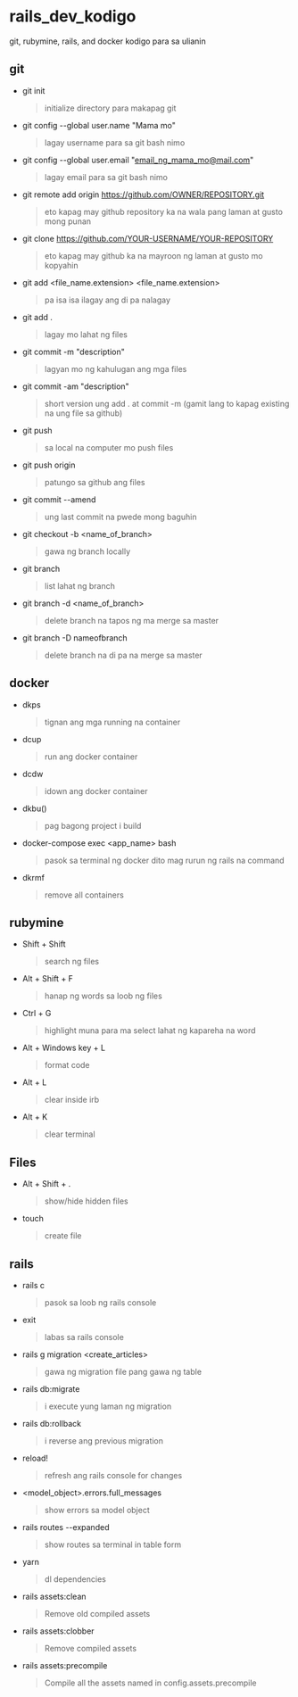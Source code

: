 # rails_dev_kodigo
git, rubymine, rails, and docker kodigo para sa ulianin

## git

- git init
  > initialize directory para makapag git
- git config --global user.name "Mama mo"
  > lagay username para sa git bash nimo
- git config --global user.email "email_ng_mama_mo@mail.com"
  > lagay email para sa git bash nimo
- git remote add origin https://github.com/OWNER/REPOSITORY.git
  > eto kapag may github repository ka na wala pang laman at gusto mong punan
- git clone https://github.com/YOUR-USERNAME/YOUR-REPOSITORY
  > eto kapag may github ka na mayroon ng laman at gusto mo kopyahin
- git add <file_name.extension> <file_name.extension>
  > pa isa isa ilagay ang di pa nalagay
- git add .
  > lagay mo lahat ng files
- git commit -m "description"
  > lagyan mo ng kahulugan ang mga files
- git commit -am "description"
  > short version ung add . at commit -m (gamit lang to kapag existing na ung file sa github)
- git push
  > sa local na computer mo push files
- git push origin
  > patungo sa github ang files
- git commit --amend
  > ung last commit na <description> pwede mong baguhin
- git checkout -b <name_of_branch>
  > gawa ng branch locally
- git branch
  > list lahat ng branch
- git branch -d <name_of_branch>
  > delete branch na tapos ng ma merge sa master
- git branch -D nameofbranch
  > delete branch na di pa na merge sa master

## docker

- dkps
  > tignan ang mga running na container
- dcup
  > run ang docker container
- dcdw
  > idown ang docker container
- dkbu()
  > pag bagong project i build
- docker-compose exec <app_name> bash
  > pasok sa terminal ng docker dito mag rurun ng rails na command
- dkrmf
  > remove all containers

## rubymine

- Shift + Shift
  > search ng files
- Alt + Shift + F
  > hanap ng words sa loob ng files
- Ctrl + G
  > highlight muna para ma select lahat ng kapareha na word
- Alt + Windows key + L
  > format code
- Alt + L
  > clear inside irb
- Alt + K
  > clear terminal

## Files
- Alt + Shift + .
  > show/hide hidden files
- touch <file>
  > create file

## rails

- rails c
  > pasok sa loob ng rails console
- exit
  > labas sa rails console
- rails g migration <create_articles>
  > gawa ng migration file pang gawa ng table
- rails db:migrate
  > i execute yung laman ng migration
- rails db:rollback
  > i reverse ang previous migration
- reload!
  > refresh ang rails console for changes
- <model_object>.errors.full_messages
  > show errors sa model object
- rails routes --expanded
  > show routes sa terminal in table form
- yarn
  > dl dependencies
- rails assets:clean
  > Remove old compiled assets
- rails assets:clobber
  > Remove compiled assets
- rails assets:precompile
  > Compile all the assets named in config.assets.precompile
